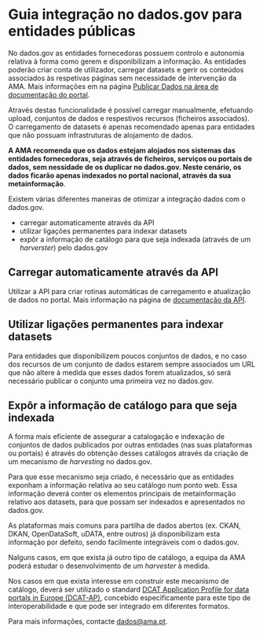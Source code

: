# Guia integração no dados.gov para entidades públicas

No dados.gov as entidades fornecedoras possuem controlo e autonomia relativa à forma como gerem e disponibilizam a informação. As entidades poderão criar conta de utilizador, carregar datasets e gerir os conteúdos associados às respetivas páginas sem necessidade de intervenção da AMA. Mais informações em na página [Publicar Dados na área de documentação do portal](https://dados.gov.pt/pt/docs/publish/).

Através destas funcionalidade é possível carregar manualmente, efetuando upload, conjuntos de dados e respestivos recursos (ficheiros associados). O carregamento de datasets é apenas recomendado apenas para entidades que não possuam infrastruturas de alojamento de dados.

**A AMA recomenda que os dados estejam alojados nos sistemas das entidades fornecedoras, seja através de ficheiros, serviços ou portais de dados, sem nessidade de os duplicar no dados.gov. Neste cenário, os dados ficarão apenas indexados no portal nacional, através da sua metainformação**.

Existem várias diferentes maneiras de otimizar a integração dados com o dados.gov.

* carregar automaticamente através da API
* utilizar ligações permanentes para indexar datasets
* expôr a informação de catálogo para que seja indexada (através de um _harverster_) pelo dados.gov

## Carregar automaticamente através da API

Utilizar a API para criar rotinas automáticas de carregamento e atualização de dados no portal. Mais informação na página de [documentação da API](https://dados.gov.pt/pt/apidoc/).

## Utilizar ligações permanentes para indexar datasets

Para entidades que disponibilizem poucos conjuntos de dados, e no caso dos recursos de um conjunto de dados estarem sempre associados um URL que não altere à medida que esses dados forem atualizados, só será necessário publicar o conjunto uma primeira vez no dados.gov.

## Expôr a informação de catálogo para que seja indexada

A forma mais eficiente de assegurar a catalogação e indexação de conjuntos de dados publicados por outras entidades (nas suas plataformas ou portais) é através do obtenção desses catálogos através da criação de um mecanismo de _harvesting_ no dados.gov.

Para que esse mecanismo seja criado, é necessário que as entidades exponham a informação relativa ao seu catálogo num ponto web. Essa informação deverá conter os elementos principais de metainformação relativo aos datasets, para que possam ser indexados e apresentados no dados.gov. 

As plataformas mais comuns para partilha de dados abertos (ex. CKAN, DKAN, OpenDataSoft, uDATA, entre outros) já disponibilizam esta informação por defeito, sendo facilmente integráveis com o dados.gov.

Nalguns casos, em que exista já outro tipo de catálogo, a equipa da AMA poderá estudar o desenvolvimento de um _harvester_ à medida.

Nos casos em que exista interesse em construir este mecanismo de catálogo, deverá ser utilizado o standard [DCAT Application Profile for data portals in Europe (DCAT-AP)](https://joinup.ec.europa.eu/solution/dcat-application-profile-data-portals-europe), concebido especificamente para este tipo de interoperabilidade e que pode ser integrado em diferentes formatos.

Para mais informações, contacte dados@ama.pt. 
